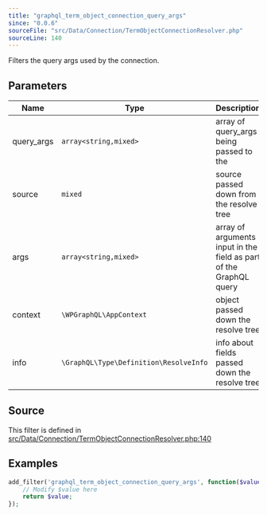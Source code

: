 ```yaml
---
title: "graphql_term_object_connection_query_args"
since: "0.0.6"
sourceFile: "src/Data/Connection/TermObjectConnectionResolver.php"
sourceLine: 140
---
```



Filters the query args used by the connection.

## Parameters

| Name | Type | Description |
|------|------|-------------|
| query_args | `array<string,mixed>` | array of query_args being passed to the |
| source | `mixed` | source passed down from the resolve tree |
| args | `array<string,mixed>` | array of arguments input in the field as part of the GraphQL query |
| context | `\WPGraphQL\AppContext` | object passed down the resolve tree |
| info | `\GraphQL\Type\Definition\ResolveInfo` | info about fields passed down the resolve tree |




## Source

This filter is defined in [src/Data/Connection/TermObjectConnectionResolver.php:140](https://github.com/wp-graphql/wp-graphql/blob/develop/src/Data/Connection/TermObjectConnectionResolver.php#L140)


## Examples

```php
add_filter('graphql_term_object_connection_query_args', function($value, $query_args, $source, $args, $context, $info) {
    // Modify $value here
    return $value;
});
```